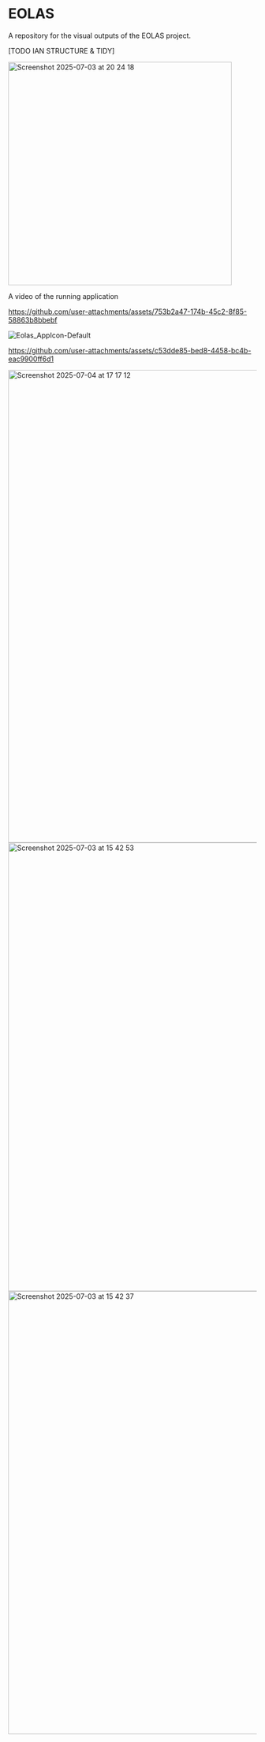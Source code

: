 # EOLAS
A repository for the visual outputs of the EOLAS project.

[TODO IAN STRUCTURE & TIDY]

<img width="453" alt="Screenshot 2025-07-03 at 20 24 18" src="https://github.com/user-attachments/assets/b3fcc6c6-5ebb-4bfd-9108-445d67b6349b" />


A video of the running application

https://github.com/user-attachments/assets/753b2a47-174b-45c2-8f85-58863b8bbebf





![Eolas_AppIcon-Default](https://github.com/user-attachments/assets/0266dd6c-2aba-43ec-be81-07bd11072b26)


https://github.com/user-attachments/assets/c53dde85-bed8-4458-bc4b-eac9900ff6d1



<img width="959" alt="Screenshot 2025-07-04 at 17 17 12" src="https://github.com/user-attachments/assets/74a92f74-f8ad-4a9b-b8b8-0b9c3f9cb306" />



<img width="910" alt="Screenshot 2025-07-03 at 15 42 53" src="https://github.com/user-attachments/assets/c11a5be8-6ef6-4c9c-ba93-904b0d4171ee" />
<img width="899" alt="Screenshot 2025-07-03 at 15 42 37" src="https://github.com/user-attachments/assets/a7bdf42d-b3f3-43c0-bb73-2de8c68f5475" />

